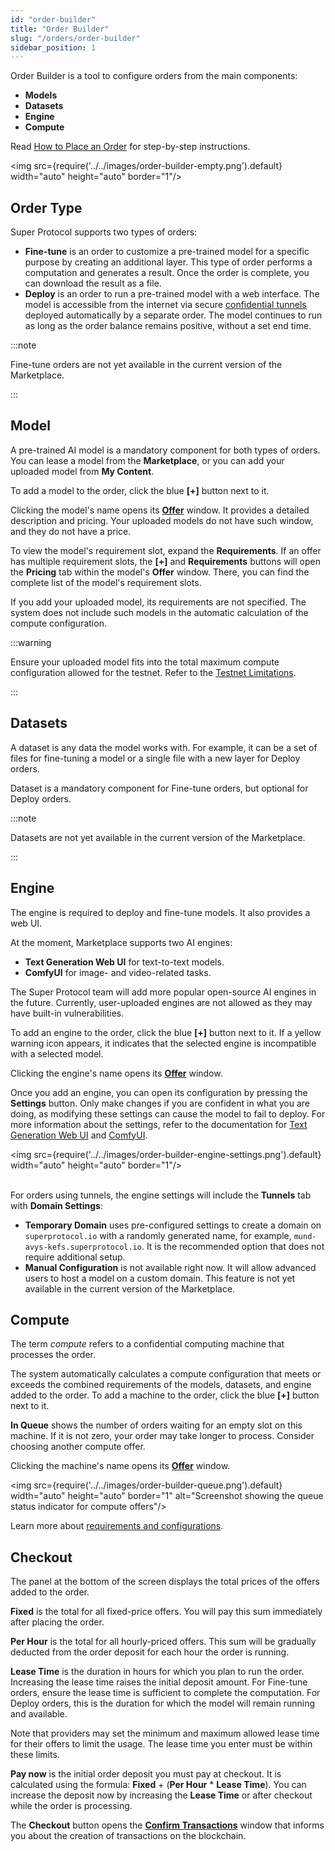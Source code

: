 ```yaml
---
id: "order-builder"
title: "Order Builder"
slug: "/orders/order-builder"
sidebar_position: 1
---
```


Order Builder is a tool to configure orders from the main components:

- **Models**
- **Datasets**
- **Engine**
- **Compute**

Read [How to Place an Order](/marketplace/guides/place-order) for step-by-step instructions.

<img src={require('../../images/order-builder-empty.png').default} width="auto" height="auto" border="1"/>
<br/>

## Order Type

Super Protocol supports two types of orders:

- **Fine-tune** is an order to customize a pre-trained model for a specific purpose by creating an additional layer. This type of order performs a computation and generates a result. Once the order is complete, you can download the result as a file.
- **Deploy** is an order to run a pre-trained model with a web interface. The model is accessible from the internet via secure [confidential tunnels](/fundamentals/tunnels) deployed automatically by a separate order. The model continues to run as long as the order balance remains positive, without a set end time.

:::note

Fine-tune orders are not yet available in the current version of the Marketplace.

:::

## Model

A pre-trained AI model is a mandatory component for both types of orders. You can lease a model from the **Marketplace**, or you can add your uploaded model from **My Content**.

To add a model to the order, click the blue **[+]** button next to it.

Clicking the model's name opens its [**Offer**](/marketplace/marketplace/offer) window. It provides a detailed description and pricing. Your uploaded models do not have such window, and they do not have a price.

To view the model's requirement slot, expand the **Requirements**. If an offer has multiple requirement slots, the **[+]** and **Requirements** buttons will open the **Pricing** tab within the model's **Offer** window. There, you can find the complete list of the model's requirement slots.

If you add your uploaded model, its requirements are not specified. The system does not include such models in the automatic calculation of the compute configuration.

:::warning

Ensure your uploaded model fits into the total maximum compute configuration allowed for the testnet. Refer to the [Testnet Limitations](/marketplace/limitations).

:::

## Datasets

A dataset is any data the model works with. For example, it can be a set of files for fine-tuning a model or a single file with a new layer for Deploy orders.

Dataset is a mandatory component for Fine-tune orders, but optional for Deploy orders.

:::note

Datasets are not yet available in the current version of the Marketplace.

:::

## Engine

The engine is required to deploy and fine-tune models. It also provides a web UI.

At the moment, Marketplace supports two AI engines:

- **Text Generation Web UI** for text-to-text models.
- **ComfyUI** for image- and video-related tasks.

The Super Protocol team will add more popular open-source AI engines in the future. Currently, user-uploaded engines are not allowed as they may have built-in vulnerabilities.

To add an engine to the order, click the blue **[+]** button next to it. If a yellow warning icon appears, it indicates that the selected engine is incompatible with a selected model.

Clicking the engine's name opens its [**Offer**](/marketplace/marketplace/offer) window.

Once you add an engine, you can open its configuration by pressing the **Settings** button. Only make changes if you are confident in what you are doing, as modifying these settings can cause the model to fail to deploy. For more information about the settings, refer to the documentation for [Text Generation Web UI](https://github.com/oobabooga/text-generation-webui/wiki) and [ComfyUI](https://docs.comfy.org/).

<img src={require('../../images/order-builder-engine-settings.png').default} width="auto" height="auto" border="1"/>
<br/>
<br/>

For orders using tunnels, the engine settings will include the **Tunnels** tab with **Domain Settings**:

- **Temporary Domain** uses pre-configured settings to create a domain on `superprotocol.io` with a randomly generated name, for example, `mund-avys-kefs.superprotocol.io`. It is the recommended option that does not require additional setup.
- **Manual Configuration** is not available right now. It will allow advanced users to host a model on a custom domain. This feature is not yet available in the current version of the Marketplace.

## Compute

The term _compute_ refers to a confidential computing machine that processes the order.

The system automatically calculates a compute configuration that meets or exceeds the combined requirements of the models, datasets, and engine added to the order. To add a machine to the order, click the blue **[+]** button next to it.

**In Queue** shows the number of orders waiting for an empty slot on this machine. If it is not zero, your order may take longer to process. Consider choosing another compute offer.

Clicking the machine's name opens its [**Offer**](/marketplace/marketplace/offer) window.

<img src={require('../../images/order-builder-queue.png').default} width="auto" height="auto" border="1" alt="Screenshot showing the queue status indicator for compute offers"/>
<br/>

Learn more about [requirements and configurations](/fundamentals/slots).

## Checkout

The panel at the bottom of the screen displays the total prices of the offers added to the order.

**Fixed** is the total for all fixed-price offers. You will pay this sum immediately after placing the order.

**Per Hour** is the total for all hourly-priced offers. This sum will be gradually deducted from the order deposit for each hour the order is running.

**Lease Time** is the duration in hours for which you plan to run the order. Increasing the lease time raises the initial deposit amount. For Fine-tune orders, ensure the lease time is sufficient to complete the computation. For Deploy orders, this is the duration for which the model will remain running and available.

Note that providers may set the minimum and maximum allowed lease time for their offers to limit the usage. The lease time you enter must be within these limits.

**Pay now** is the initial order deposit you must pay at checkout. It is calculated using the formula: **Fixed** + (**Per Hour** * **Lease Time**). You can increase the deposit now by increasing the **Lease Time** or after checkout while the order is processing.

The **Checkout** button opens the [**Confirm Transactions**](/marketplace/orders/order-builder/checkout) window that informs you about the creation of transactions on the blockchain.